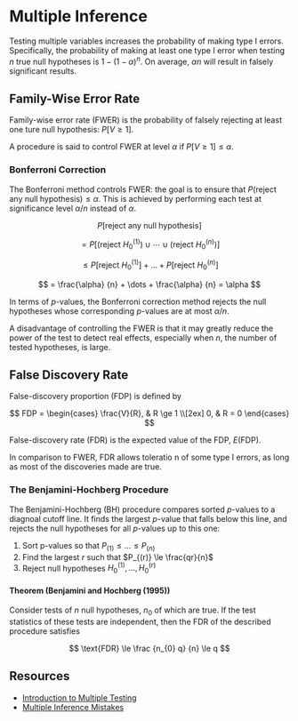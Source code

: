 # Multiple Inference

Testing multiple variables increases the probability of making type I errors. Specifically, the probability of making at least one type I error when testing $n$ true null hypotheses is $1-(1-\alpha)^{n}$. On average, $\alpha n$ will result in falsely significant results.


## Family-Wise Error Rate
Family-wise error rate (FWER) is the probability of falsely rejecting at least one ture null hypothesis: $P[V \ge 1]$.

A procedure is said to control FWER at level $\alpha$ if $P[V \ge 1] \le \alpha$.


### Bonferroni Correction
The Bonferroni method controls FWER: the goal is to ensure that $P(\text{reject any null hypothesis}) \le \alpha$. This is achieved by performing each test at significance level $\alpha / n$ instead of $\alpha$. 

$$
P[\text{reject any null hypothesis}] 
$$

$$
= P[(\text{reject } H_{0}^{(1)}) \cup \cdots \cup (\text{reject } H _{0} ^{(n)})]
$$

$$
\le P[\text{reject } H_{0} ^{(1)}] + \dots + P[\text{reject } H_{0} ^{(n)}]
$$

$$
= \frac{\alpha} {n} + \dots + \frac{\alpha} {n} = \alpha
$$

In terms of $p$-values, the Bonferroni correction method rejects the null hypotheses whose corresponding $p$-values are at most $\alpha / n$.

A disadvantage of controlling the FWER is that it may greatly reduce the power of the test to detect real effects, especially when $n$, the number of tested hypotheses, is large.


## False Discovery Rate
False-discovery proportion (FDP) is defined by

$$
FDP = \begin{cases}
\frac{V}{R}, & R \ge 1 \\[2ex]
0, & R = 0
\end{cases}
$$

False-discovery rate (FDR) is the expected value of the FDP, $E(\text{FDP})$.

In comparison to FWER, FDR allows toleratio n of some type I errors, as long as most of the discoveries made are true.


### The Benjamini-Hochberg Procedure
The Benjamini-Hochberg (BH) procedure compares sorted $p$-values to a diagnoal cutoff line. It finds the largest $p$-value that falls below this line, and rejects the null hypotheses for all $p$-values up to this one:
1. Sort p-values so that $P_{(1)} \le \dots \le P_{(n)}$
2. Find the largest $r$ such that $P_{(r)} \le \frac{qr}{n}$
3. Reject null hypotheses $H_{0} ^{(1)}, \dots , H_{0} ^{(r)}$

#### Theorem (Benjamini and Hochberg (1995))
Consider tests of $n$ null hypotheses, $n_0$ of which are true. If the test statistics of these tests are independent, then the FDR of the described procedure satisfies

$$
\text{FDR} \le \frac {n_{0} q} {n} \le q
$$


## Resources
* [Introduction to Multiple Testing](https://web.stanford.edu/class/archive/stats/stats200/stats200.1172/Lecture11.pdf)
* [Multiple Inference Mistakes](https://web.ma.utexas.edu/users/mks/statmistakes/multipleinference.html)